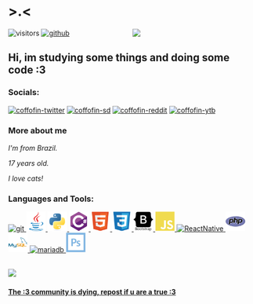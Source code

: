 <h1> >.< </h1>

<img align='right' src="https://media.tenor.com/gSmJEv_z2O4AAAAd/snine-snine19.gif" width="250">

![visitors](https://visitor-badge.glitch.me/badge?page_id=accessmodifier364.MrCoffee404&right_color=pink)
[![github](https://img.shields.io/github/followers/MrCoffee404?label=follow&style=social)](https://github.com/MrCoffee404)

<h2> Hi, im studying some things and doing some code :3 </h2>

<h3 align="left">Socials:</h3>
<p align="left">
<a href="https://twitter.com/coffofin" target="blank"><img align="center" src="https://raw.githubusercontent.com/rahuldkjain/github-profile-readme-generator/master/src/images/icons/Social/twitter.svg" alt="coffofin-twitter" height="30" width="40" /></a> <a href="https://soundcloud.com/coffofin" target="blank"><img align="center" src="https://github.com/rahuldkjain/github-profile-readme-generator/blob/master/src/images/icons/Social/soundcloud.svg" alt="coffofin-sd" height="30" width="40" /></a> <a href="https://www.reddit.com/user/MrCoffee404" target="blank"><img align="center" src="https://github.com/rahuldkjain/github-profile-readme-generator/blob/master/src/images/icons/Social/reddit.svg" alt="coffofin-reddit" height="30" width="40" /></a> <a href="https://www.youtube.com/@coffofin" target="blank"><img align="center" src="https://github.com/rahuldkjain/github-profile-readme-generator/blob/master/src/images/icons/Social/youtube.svg" alt="coffofin-ytb" height="30" width="40" /></a>
</p>

### More about me

<em> I'm from Brazil.</br>

17 years old.</br>

I love cats!</em>

  
<h3  align="left">Languages and Tools:</h3>

  
<p  align="left">
<a  href="https://git-scm.com/"  target="_blank">  <img  src="https://www.vectorlogo.zone/logos/git-scm/git-scm-icon.svg"  alt="git"  width="40"  height="40"/>  </a>  <a  href="https://www.java.com"  target="_blank">  <img  src="https://raw.githubusercontent.com/devicons/devicon/master/icons/java/java-original.svg"  alt="java"  width="40"  height="40"/>  </a>  <a  href="https://www.python.org"  target="_blank">  <img  src="https://raw.githubusercontent.com/devicons/devicon/master/icons/python/python-original.svg"  alt="python"  width="40"  height="40"/>  </a>  <a  href="https://learn.microsoft.com/en-us/dotnet/csharp/"  target="_blank">  <img  src="https://raw.githubusercontent.com/devicons/devicon/master/icons/csharp/csharp-original.svg"  alt="C#"  width="40"  height="40"/>  </a>  <a  href="https://html.com/"  target="_blank">  <img  src="https://raw.githubusercontent.com/devicons/devicon/master/icons/html5/html5-original.svg"  alt="HTML-5"  width="40"  height="40"/>  </a>  <a  href="https://www.w3.org/Style/CSS/Overview.en.html"  target="_blank">  <img  src="https://raw.githubusercontent.com/devicons/devicon/master/icons/css3/css3-original.svg"  alt="CSS"  width="40"  height="40"/>  </a>  <a  href="https://getbootstrap.com/"  target="_blank">  <img  src="https://raw.githubusercontent.com/devicons/devicon/master/icons/bootstrap/bootstrap-plain-wordmark.svg"  alt="Bootstrap"  width="40"  height="40"/>  </a>  <a  href="https://www.javascript.com/"  target="_blank">  <img  src="https://raw.githubusercontent.com/devicons/devicon/master/icons/javascript/javascript-plain.svg"  alt="JS"  width="40"  height="40"/>  </a>  <a  href="https://reactnative.dev/"  target="_blank">  <img  src="https://reactnative.dev/img/header_logo.svg"  alt="ReactNative"  width="40"  height="40"/>  </a>  <a  href="https://www.php.net/"  target="_blank">  <img  src="https://raw.githubusercontent.com/devicons/devicon/master/icons/php/php-original.svg"  alt="PHP"  width="40"  height="40"/>  </a>  <a  href="https://www.mysql.com/"  target="_blank">  <img  src="https://raw.githubusercontent.com/devicons/devicon/master/icons/mysql/mysql-original-wordmark.svg"  alt="mysql"  width="40"  height="40"/>  </a>  <a  href="https://mariadb.org/"  target="_blank">  <img  src="https://www.vectorlogo.zone/logos/mariadb/mariadb-icon.svg"  alt="mariadb"  width="40"  height="40"/>  </a>  <a  href="https://www.photoshop.com/en"  target="_blank">  <img  src="https://raw.githubusercontent.com/devicons/devicon/master/icons/photoshop/photoshop-line.svg"  alt="photoshop"  width="40"  height="40"/>  </a>
</p>
</br>

<a href="https://github.com/MrCoffee404">
<img height="160em" src="https://github-readme-stats.vercel.app/api?username=MrCoffee404&show_icons=true&theme=radical&include_all_commits=true&count_private=true"/>

<h4> The :3 community is dying, repost if u are a true :3 </h4>
